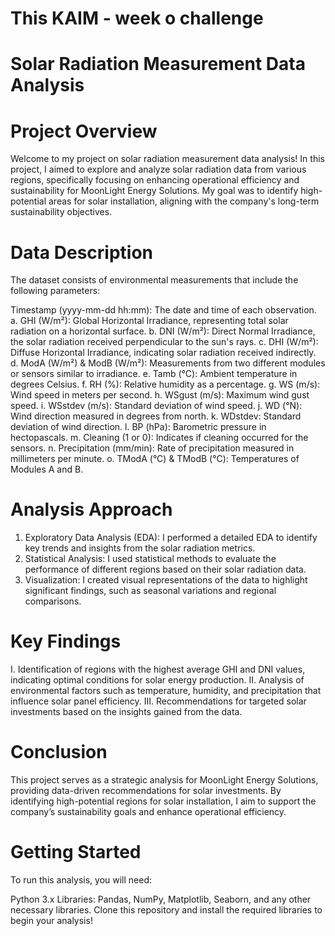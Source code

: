 # This KAIM - week o challenge
# Solar Radiation Measurement Data Analysis
# Project Overview

Welcome to my project on solar radiation measurement data analysis! In this project, I aimed to explore and analyze solar radiation data from various regions, specifically focusing on enhancing operational efficiency and sustainability for MoonLight Energy Solutions. My goal was to identify high-potential areas for solar installation, aligning with the company's long-term sustainability objectives.

# Data Description

The dataset consists of environmental measurements that include the following parameters:

Timestamp (yyyy-mm-dd hh:mm): The date and time of each observation.
a. GHI (W/m²): Global Horizontal Irradiance, representing total solar radiation on a horizontal surface.
b. DNI (W/m²): Direct Normal Irradiance, the solar radiation received perpendicular to the sun's rays.
c. DHI (W/m²): Diffuse Horizontal Irradiance, indicating solar radiation received indirectly.
d. ModA (W/m²) & ModB (W/m²): Measurements from two different modules or sensors similar to irradiance.
e. Tamb (°C): Ambient temperature in degrees Celsius.
f. RH (%): Relative humidity as a percentage.
g. WS (m/s): Wind speed in meters per second.
h. WSgust (m/s): Maximum wind gust speed.
i. WSstdev (m/s): Standard deviation of wind speed.
j. WD (°N): Wind direction measured in degrees from north.
k. WDstdev: Standard deviation of wind direction.
l. BP (hPa): Barometric pressure in hectopascals.
m. Cleaning (1 or 0): Indicates if cleaning occurred for the sensors.
n. Precipitation (mm/min): Rate of precipitation measured in millimeters per minute.
o. TModA (°C) & TModB (°C): Temperatures of Modules A and B.

# Analysis Approach

1. Exploratory Data Analysis (EDA): I performed a detailed EDA to identify key trends and insights from the solar radiation metrics.
2. Statistical Analysis: I used statistical methods to evaluate the performance of different regions based on their solar radiation data.
3. Visualization: I created visual representations of the data to highlight significant findings, such as seasonal variations and regional comparisons.

# Key Findings

I. Identification of regions with the highest average GHI and DNI values, indicating optimal conditions for solar energy production.
II. Analysis of environmental factors such as temperature, humidity, and precipitation that influence solar panel efficiency.
III. Recommendations for targeted solar investments based on the insights gained from the data.

# Conclusion

This project serves as a strategic analysis for MoonLight Energy Solutions, providing data-driven recommendations for solar investments. By identifying high-potential regions for solar installation, I aim to support the company’s sustainability goals and enhance operational efficiency.

# Getting Started

To run this analysis, you will need:

Python 3.x
Libraries: Pandas, NumPy, Matplotlib, Seaborn, and any other necessary libraries.
Clone this repository and install the required libraries to begin your analysis!
